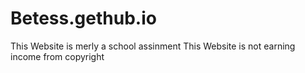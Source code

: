 # Betess.gethub.io
This Website is merly a school assinment
This Website is not earning income from copyright
